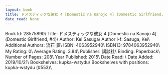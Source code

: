 ```yaml
---
layout: book
title: ドメスティックな彼女 4 [Domestic na Kanojo 4] (Domestic Girlfriend,  no. 4)
date_read: None
---
```


Book Id: 28575890\ 
Title: ドメスティックな彼女 4 [Domestic na Kanojo 4] (Domestic Girlfriend, #4)\ 
Author: Kei Sasuga\ 
Author l-f: Sasuga, Kei\ 
Additional Authors: 流石 景\ 
ISBN: 4063952940\ 
ISBN13: 9784063952940\ 
My Rating: 0\ 
Average Rating: 3.84\ 
Publisher: 講談社\ 
Binding: Paperback\ 
Number of Pages: 208\ 
Year Published: 2015\ 
Date Read: \ 
Date Added: 2019/10/21\ 
Bookshelves: kupka-wstydu\ 
Bookshelves with positions: kupka-wstydu (#553)\ 

